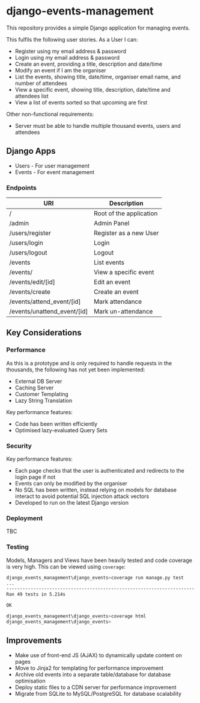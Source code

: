 # django-events-management
This repository provides a simple Django application for managing events.

This fulfils the following user stories. As a User I can:
* Register using my email address & password
* Login using my email address & password
* Create an event, providing a title, description and date/time
* Modify an event if I am the organiser
* List the events, showing title, date/time, organiser email name, and number of attendees
* View a specific event, showing title, description, date/time and attendees list
* View a list of events sorted so that upcoming are first

Other non-functional requirements:
* Server must be able to handle multiple thousand events, users and attendees

## Django Apps
* Users - For user management
* Events - For event management

### Endpoints
| URI | Description |
| --- | --- |
| / | Root of the application |
| /admin | Admin Panel |
| /users/register | Register as a new User |
| /users/login | Login | 
| /users/logout | Logout |
| /events | List events |
| /events/<id> | View a specific event |
| /events/edit/[id] | Edit an event |
| /events/create | Create an event |
| /events/attend_event/[id] | Mark attendance |
| /events/unattend_event/[id] | Mark un-attendance |

## Key Considerations

### Performance
As this is a prototype and is only required to handle requests in the thousands, the following has not yet been implemented:
* External DB Server
* Caching Server
* Customer Templating
* Lazy String Translation

Key performance features:
* Code has been written efficiently
* Optimised lazy-evaluated Query Sets

### Security
Key performance features:
* Each page checks that the user is authenticated and redirects to the login page if not
* Events can only be modified by the organiser
* No SQL has been written, instead relying on models for database interact to avoid potential SQL injection attack vectors
* Developed to run on the latest Django version

### Deployment
TBC

### Testing
Models, Managers and Views have been heavily tested and code coverage is very high. This can be viewed using ```coverage```:
```bash
django_events_management\django_events>coverage run manage.py test
...
----------------------------------------------------------------------
Ran 49 tests in 5.214s

OK

django_events_management\django_events>coverage html
django_events_management\django_events>
```


## Improvements
* Make use of front-end JS (AJAX) to dynamically update content on pages
* Move to Jinja2 for templating for performance improvement
* Archive old events into a separate table/database for database optimisation
* Deploy static files to a CDN server for performance improvement
* Migrate from SQLite to MySQL/PostgreSQL for database scalability


